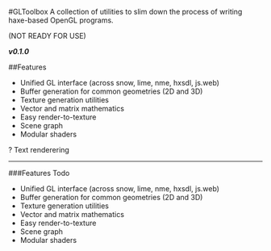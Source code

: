 #GLToolbox
A collection of utilities to slim down the process of writing haxe-based OpenGL programs.

(NOT READY FOR USE)

***v0.1.0***

##Features

- Unified GL interface (across snow, lime, nme, hxsdl, js.web)
- Buffer generation for common geometries (2D and 3D)
- Texture generation utilities
- Vector and matrix mathematics
- Easy render-to-texture
- Scene graph
- Modular shaders

? Text renderering


-------

###Features Todo

- Unified GL interface (across snow, lime, nme, hxsdl, js.web)
- Buffer generation for common geometries (2D and 3D)
- Texture generation utilities
- Vector and matrix mathematics
- Easy render-to-texture
- Scene graph
- Modular shaders